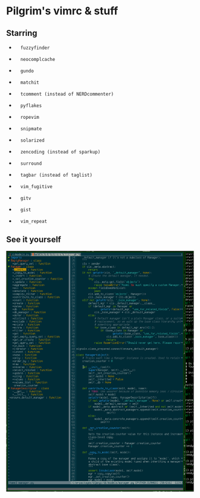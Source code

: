 Pilgrim's vimrc & stuff
=======================

Starring
--------

*       fuzzyfinder
*       neocomplcache
*       gundo
*       matchit
*       tcomment (instead of NERDcommenter)
*       pyflakes
*       ropevim
*       snipmate
*       solarized
*       zencoding (instead of sparkup)
*       surround
*       tagbar (instead of taglist)
*       vim_fugitive
*       gitv
*       gist
*       vim_repeat

See it yourself
---------------

![see it yourself](https://github.com/pielgrzym/vimrc/raw/master/shot.png)
